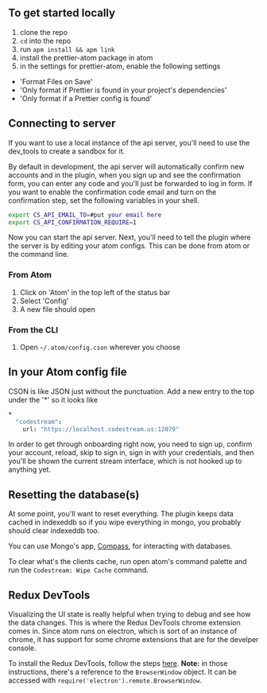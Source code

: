 ## To get started locally

1. clone the repo
2. `cd` into the repo
3. run `apm install && apm link`
4. install the prettier-atom package in atom
5. in the settings for prettier-atom, enable the following settings

* 'Format Files on Save'
* 'Only format if Prettier is found in your project's dependencies'
* 'Only format if a Prettier config is found'

## Connecting to server

If you want to use a local instance of the api server, you'll need to use the dev_tools to create a
sandbox for it.

By default in development, the api server will automatically confirm new accounts and in the plugin,
when you sign up and see the confirmation form, you can enter any code and you'll just be forwarded
to log in form. If you want to enable the confirmation code email and turn on the confirmation step,
set the following variables in your shell.

```bash
export CS_API_EMAIL_TO=#put your email here
export CS_API_CONFIRMATION_REQUIRE=1
```

Now you can start the api server. Next, you'll need to tell the plugin where the server is by
editing your atom configs. This can be done from atom or the command line.

### From Atom

1. Click on 'Atom' in the top left of the status bar
2. Select 'Config'
3. A new file should open

### From the CLI

1. Open `~/.atom/config.cson` wherever you choose

## In your Atom config file

CSON is like JSON just without the punctuation. Add a new entry to the top under the '\*' so it
looks like

```cson
*
  "codestream":
    url: "https://localhost.codestream.us:12079"
```

In order to get through onboarding right now, you need to sign up, confirm your account, reload,
skip to sign in, sign in with your credentials, and then you'll be shown the current stream
interface, which is not hooked up to anything yet.

## Resetting the database(s)

At some point, you'll want to reset everything. The plugin keeps data cached in indexeddb so if you
wipe everything in mongo, you probably should clear indexeddb too.

You can use Mongo's app, [Compass](https://www.mongodb.com/products/compass), for interacting with
databases.

To clear what's the clients cache, run open atom's command palette and run the `Codestream: Wipe
Cache` command.

## Redux DevTools

Visualizing the UI state is really helpful when trying to debug and see how the data changes. This
is where the Redux DevTools chrome extension comes in. Since atom runs on electron, which is sort of
an instance of chrome, it has support for some chrome extensions that are for the develper console.

To install the Redux DevTools, follow the steps
[here](https://github.com/electron/electron/blob/master/docs/tutorial/devtools-extension.md#how-to-load-a-devtools-extension).
**Note:** in those instructions, there's a reference to the `BrowserWindow` object. It can be
accessed with `require('electron').remote.BrowserWindow`.
